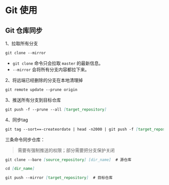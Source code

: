 # Git 使用

## Git 仓库同步

1、拉取所有分支

```markdown
git clone --mirror
```

- `git clone` 命令只会拉取 `master` 的最新信息。
- `--mirror` 会将所有分支内容都拉下来。

2、将远端已经删除的分支在本地清理掉

```markdown
git remote update --prune origin
```

3、推送所有分支到目标仓库

```markdown
git push -f --prune --all [target_repository]
```

4、同步tag

```markdown
git tag --sort==-createordate | head -n2000 | git push -f [target_repository]
```

三条命令同步仓库：
> 需要有强制推送的权限；部分需要把分支保护关闭

```markdown
git clone --bare [source_repository] [dir_name]  # 源仓库

cd [dir_name]

git push --mirror [target_repository]  # 目标仓库
```
